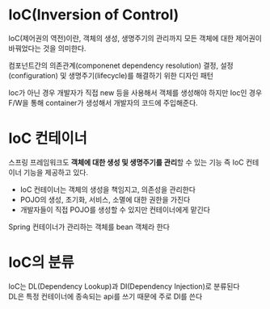 # IoC(Inversion of Control)
IoC(제어권의 역전)이란, 객체의 생성, 생명주기의 관리까지 모든 객체에 대한 제어권이 바꿔었다는 것을 의미한다.

컴포넌트간의 의존관계(componenet dependency resolution) 결정, 설정(configuration) 및 생명주기(lifecycle)를 해결하기 위한 디자인 패턴

Ioc가 아닌 경우 개발자가 직접 new 등을 사용해서 객체를 생성해야 하지만 Ioc인 경우 F/W을 통해 container가 생성해서 개발자의 코드에 주입해준다.

# IoC 컨테이너
스프링 프레임워크도 **객체에 대한 생성 및 생명주기를 관리**할 수 있는 기능 즉 IoC 컨테이너 기능을 제공하고 있다.

* IoC 컨테이너는 객체의 생성을 책임지고, 의존성을 관리한다
* POJO의 생성, 초기화, 서비스, 소멸에 대한 권한을 가진다
* 개발자들이 직접 POJO를 생성할 수 있지만 컨테이너에게 맡긴다

Spring 컨테이너가 관리하는 객체를 bean 객체라 한다

# IoC의 분류
IoC는 DL(Dependency Lookup)과 DI(Dependency Injection)로 분류된다  
DL은 특정 컨테이너에 종속되는 api를 쓰기 때문에 주로 DI를 쓴다
